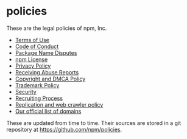 # policies

These are the legal policies of npm, Inc.

<ul>
<li><a href="https://www.npmjs.com/policies/terms">Terms of Use</a></li>
<li><a href="https://www.npmjs.com/policies/conduct">Code of Conduct</a></li>
<li><a href="https://www.npmjs.com/policies/disputes">Package Name Disputes</a></li>
<li><a href="https://www.npmjs.com/policies/npm-license">npm License</a></li>
<li><a href="https://www.npmjs.com/policies/privacy">Privacy Policy</a></li>
<li><a href="https://www.npmjs.com/policies/receiving-reports">Receiving Abuse Reports</a></li>
<li><a href="https://www.npmjs.com/policies/dmca">Copyright and DMCA Policy</a></li>
<li><a href="https://www.npmjs.com/policies/trademark">Trademark Policy</a></li>
<li><a href="https://www.npmjs.com/policies/security">Security</a></li>
<li><a href="https://www.npmjs.com/policies/recruiting-process">Recruiting Process</a></li>
<li><a href="https://www.npmjs.com/policies/crawlers">Replication and web crawler policy</a></li>
<li><a href="https://www.npmjs.com/policies/domains">Our official list of domains</a></li>
</ul>

These are updated from time to time.  Their sources are stored in a git
repository at <https://github.com/npm/policies>.
